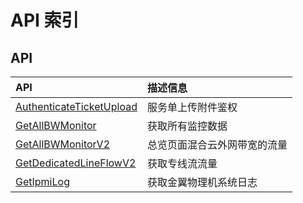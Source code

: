 # API 索引

## API

| API | 描述信息 |
|:---|:---|
|[AuthenticateTicketUpload](api/uhybrid-api/authenticate_ticket_upload)|服务单上传附件鉴权|
|[GetAllBWMonitor](api/uhybrid-api/get_all_bw_monitor)|获取所有监控数据|
|[GetAllBWMonitorV2](api/uhybrid-api/get_all_bw_monitor_v2)|总览页面混合云外网带宽的流量|
|[GetDedicatedLineFlowV2](api/uhybrid-api/get_dedicated_line_flow_v2)|获取专线流流量|
|[GetIpmiLog](api/uhybrid-api/get_ipmi_log)|获取金翼物理机系统日志|
